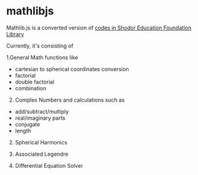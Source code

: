 mathlibjs
=========

Mathlib.js is a converted version of [codes in Shodor Education Foundation Library](http://www.shodor.org/cserd/Resources/Libraries/)

Currently, it's consisting of

1.General Math functions like 

- cartesian to spherical coordinates conversion
- factorial
- double factorial
- combination

2. Complex Numbers and calculations such as

- add/subtract/multiply
- real/imaginary parts
- conjugate
- length

2. Spherical Harmonics

3. Associated Legendre

4. Differential Equation Solver
